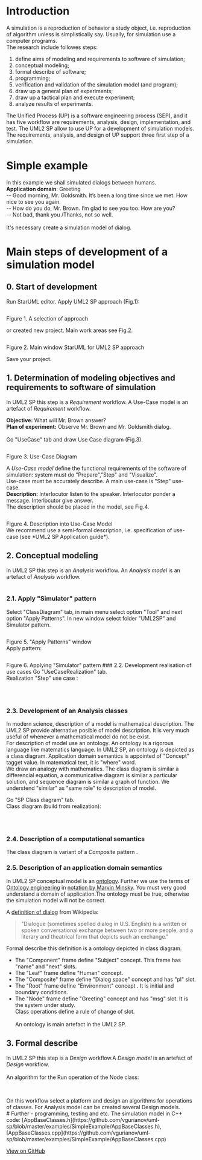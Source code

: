 # Introduction
A simulation is a reproduction of behavior a study object, i.e. reproduction of algorithm unless is simplistically say. 
Usually, for simulation use a computer programs.  
The research include followes steps:
1. define aims of modeling and requirements to software of simulation;
2. conceptual modeling;
3. formal describe of software;
4. programming;
5. verification and validation of the simulation model (and program);
6. draw up a general plan of experiments;
7. draw up a tactical plan and execute experiment;
8. analyze results of experiments.

The Unified Process (UP) is a software engineering process (SEP), and it has five workflow are requirements, analysis, design, implementation, and test. The UML2 SP allow to use UP for a development of simulation models. The  requirements, analysis, and design of UP support three first step of a simulation.

# Simple example
In this example we shall simulated dialogs between humans.<br/>
**Application domain**: Greeting <br/>
-- Good morning, Mr. Goldsmith. It’s been a long time since we met. How nice to see you again.<br/>
-- How do you do, Mr. Brown. I’m glad to see you too. How are you?<br/>
-- Not bad, thank you /Thanks, not so well.<br/><br/>
It's necessary create a simulation model of dialog.

# Main steps of development of a simulation model
## 0. Start of development
Run StarUML editor. Apply UML2 SP approach (Fig.1):
<p><img src="images/Start_1.png" alt="" /></p>
Figure 1. A selection of approach<br/>

or created new project. Main work areas see Fig.2.
<p><img src="images/Start_2.png" alt="" /></p>
Figure 2. Main window StarUML for UML2 SP approach

Save your project.
## 1. Determination of modeling objectives and requirements to software of simulation
In UML2 SP this step is a *Requirement* workflow. A Use-Case model is an artefact of *Requirement* workflow.

**Objective:** What will Mr. Brown answer?<br/>
**Plan of experiment:** Observe Mr. Brown and Mr. Goldsmith dialog.<br/><br/>
Go "UseCase" tab and draw Use Case diagram (Fig.3).<br>
<p><img src="UseCase.png" alt="" /></p>
Figure 3. Use-Case Diagram<br/>

A *Use-Case model* define the functional requirements of the software of simulation: system must do "Prepare","Step" and "Visualize".<br/>
Use-case must be accurately describe. A main use-case is "Step" use-case.<br/> 
**Description:** Interlocutor listen to the speaker. Interlocutor ponder a message. Interlocutor give answer.<br/>
The description should be placed in the model, see Fig.4.
<p><img src="UseCase1.png" alt="" /></p>
Figure 4. Description into Use-Case Model<br/>
We recommend use a semi-formal description, i.e. specification of use-case (see *UML2 SP Application guide*).

## 2. Conceptual modeling
In UML2 SP this step is an *Analysis* workflow. An *Analysis model* is an artefact of *Analysis* workflow.<br/><br/>

### 2.1. Apply "Simulator" pattern
Select "ClassDiagram" tab, in main menu select option  "Tool" and next option "Apply Patterns". In new window select folder "UML2SP" and Simulator pattern.<br/>
<p><img src="images/SimulatorPattern_1.png" alt="" /></p>
Figure 5. "Apply Patterns" window<br/>
Apply pattern:
<p><img src="images/SimulatorPattern_2.png" alt="" /></p>
Figure 6. Applying "Simulator" pattern
### 2.2. Development realisation of use cases 
Go "UseCaseRealization" tab.<br>
Realization "Step" use case :
<p><img src="UseCaseRealization.png" alt="" /></p> <br>

### 2.3. Development of an Analysis classes
In modern science, description of a model is mathematical description. The UML2 SP provide alternative posible of model description. It is very much useful of whenever a mathematical model do not be exist.<br/>
For description of model use an ontology. An ontology is a rigorous language like matematics language. In UML2 SP, an ontology is depicted as a class diagram. Application domain semantics is appointed of  "Concept" tagget value. In matematical text, it is "where" word.<br/>
We draw an analogy with mathematics. The class diagram is similar a differencial equation, a communicative  diagram is similar a particular solution, and sequence diagram is similar a graph of function. We understend "similar" as "same role" to description of model.

Go "SP Class diagram" tab.<br>
Class diagram (build from realization):
<p><img src="SP%20ClassDiagram.png" alt="" /></p> <br>

### 2.4. Description of a computational semantics<br> 
The class diagram is variant of a *Composite* pattern .<br>

### 2.5. Description of an application domain semantics

In UML2 SP conceptual model is an [ontology](https://en.wikipedia.org/wiki/Ontology_(information_science)).  Further we use the terms of [Ontology engineering](https://en.wikipedia.org/wiki/Ontology_engineering) in [notation by Marvin Minsky](https://en.wikipedia.org/wiki/Frame_(artificial_intelligence)). You must very good understand  a domain of application.The ontology must be true, otherwise the simulation model will not be correct.<br>

A [definition of dialog](https://en.wikipedia.org/wiki/Dialogue) from Wikipedia:
> "Dialogue (sometimes spelled dialog in U.S. English) is a written or spoken conversational exchange between two or more 
> people, and a literary and theatrical form that depicts such an exchange."<br>

Formal describe this definition is a ontology depicted in class diagram.<br> 
- The "Component" frame define "Subject" concept. This frame has "name" and "next" slots.<br>
- The "Leaf" frame  define "Human" concept.<br>
- The "Composite" frame define "Dialog space" concept and has "pl" slot.<br>
- The "Root" frame define "Environment" concept . It is initial and boundary conditions.<br>
- The "Node" frame define "Greeting" concept and has "msg" slot. It is the system under study.<br>
Class operations define a rule of change of slot.<br><br>
An ontology is main artefact in the UML2 SP.


## 3. Formal describe
In UML2 SP this step is a *Design* workflow.A *Design model* is an artefact of *Design* workflow.<br><br/>
An algorithm for the Run operation of the Node class:<br>
<p><img src="ActivityDiagram1.png" alt="" /></p> <br>
On this workflow select a platform and design an algorithms for operations of classes. For Analysis model can be created several Design models.<br>
# Further - programming, testing and etc.
The simulation model in C++ code: [AppBaseClasses.h](https://github.com/vgurianov/uml-sp/blob/master/examples/SimpleExample/AppBaseClasses.h), [AppBaseClasses.cpp](https://github.com/vgurianov/uml-sp/blob/master/examples/SimpleExample/AppBaseClasses.cpp)<br>

[View on GitHub](https://github.com/vgurianov/uml-sp/tree/master/examples/SimpleExample) 
